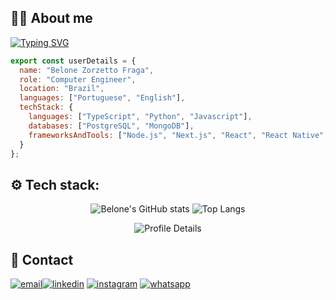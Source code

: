 
## 🧔🏻 About me
[![Typing SVG](https://readme-typing-svg.demolab.com?font=Fira+Code&weight=500&size=24&pause=500&center=true&vCenter=true&multiline=true&width=500&lines=Belone+Zorzetto+Fraga)](https://git.io/typing-svg)




```javascript
export const userDetails = {
  name: "Belone Zorzetto Fraga",
  role: "Computer Engineer",
  location: "Brazil",
  languages: ["Portuguese", "English"],
  techStack: {
    languages: ["TypeScript", "Python", "Javascript"],
    databases: ["PostgreSQL", "MongoDB"],
    frameworksAndTools: ["Node.js", "Next.js", "React", "React Native", "Flask", "Canva", "Figma", "Trello", "Bun"]
  }
};
```

## ⚙️ Tech stack:

<p align="center">
  <img src="https://github-readme-stats.vercel.app/api?username=belonedf&show_icons=true&theme=dark" alt="Belone's GitHub stats" />
  <img src="https://github-readme-stats.vercel.app/api/top-langs/?username=belonedf&layout=compact&theme=dark" alt="Top Langs" />
</p>

<p align="center">
  <img src="http://github-profile-summary-cards.vercel.app/api/cards/profile-details?username=belonedf&theme=tokyonight" alt="Profile Details" />
</p>

## 🔗 Contact

[![email](https://img.shields.io/badge/email-000?style=for-the-badge&logo=mail.ru&logoColor=white)](mailto:belonezf@proton.me)[![linkedin](https://img.shields.io/badge/linkedin-0A66C2?style=for-the-badge&logo=linkedin&logoColor=white)](https://www.linkedin.com/in/belonedordetefraga/) [![instagram](https://img.shields.io/badge/instagram-red?style=for-the-badge&logo=instagram&logoColor=white)](https://www.instagram.com/belone.fraga)
[![whatsapp](https://img.shields.io/badge/whatsapp-green?style=for-the-badge&logo=whatsapp&logoColor=white)](https://web.whatsapp.com/5548991748301)